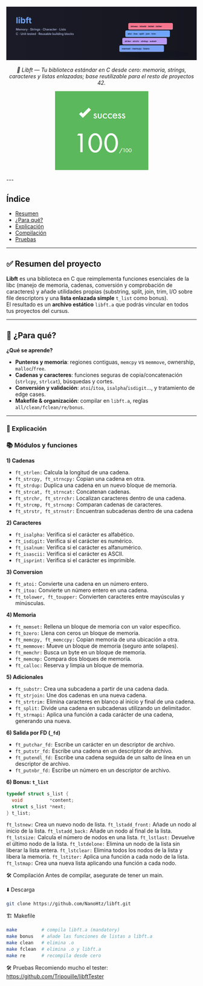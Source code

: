 <!-- ===================== BANNER ===================== -->
<p align="center">
  <img src="https://raw.githubusercontent.com/NanoHtz/Assets/main/libft/banner.svg" alt="Libft banner">
</p>

<p align="center"><i>🧱 Libft — Tu biblioteca estándar en C desde cero: memoria, strings, caracteres y listas enlazadas; base reutilizable para el resto de proyectos 42.</i></p>

<p align="center">
  <img src="https://raw.githubusercontent.com/NanoHtz/Assets/main/100.png" alt="Libft nota">
</p>
---

## Índice
- [Resumen](#resumen)
- [¿Para qué?](#para-que)
- [Explicación](#explicacion)
- [Compilación](#compilacion)
- [Pruebas](#pruebas)

---
<a id="resumen"></a>
## ✅ Resumen del proyecto<br>

**Libft** es una biblioteca en C que reimplementa funciones esenciales de la libc (manejo de memoria, cadenas, conversión y comprobación de caracteres) y añade utilidades propias (substring, split, join, trim, I/O sobre file descriptors y una **lista enlazada simple** `t_list` como bonus).  
El resultado es un **archivo estático** `libft.a` que podrás vincular en todos tus proyectos del cursus.

---

<a id="para-que"></a>
## 🧩 ¿Para qué?

**¿Qué se aprende?**
- **Punteros y memoria**: regiones contiguas, `memcpy` vs `memmove`, ownership, `malloc`/`free`.
- **Cadenas y caracteres**: funciones seguras de copia/concatenación (`strlcpy`, `strlcat`), búsquedas y cortes.
- **Conversión y validación**: `atoi`/`itoa`, `isalpha`/`isdigit`…, y tratamiento de edge cases.
- **Makefile & organización**: compilar en `libft.a`, reglas `all/clean/fclean/re/bonus`.

---

<a id="explicacion"></a>
  <summary><h3>📝 Explicación</h3></summary>

### 📚 Módulos y funciones

**1) Cadenas**
<br>
- `ft_strlen:` Calcula la longitud de una cadena.
- `ft_strcpy, ft_strncpy:` Copian una cadena en otra.
- `ft_strdup:` Duplica una cadena en un nuevo bloque de memoria.
- `ft_strcat, ft_strncat:` Concatenan cadenas.
- `ft_strchr, ft_strrchr:` Localizan caracteres dentro de una cadena.
- `ft_strcmp, ft_strncmp:` Comparan cadenas de caracteres.
- `ft_strstr, ft_strnstr:` Encuentran subcadenas dentro de una cadena

**2) Caracteres**

- `ft_isalpha:` Verifica si el carácter es alfabético.
- `ft_isdigit:` Verifica si el carácter es numérico.
- `ft_isalnum:` Verifica si el carácter es alfanumérico.
- `ft_isascii:` Verifica si el carácter es ASCII.
- `ft_isprint:` Verifica si el carácter es imprimible.

**3) Conversion**

- `ft_atoi:` Convierte una cadena en un número entero.
- `ft_itoa:` Convierte un número entero en una cadena.
- `ft_tolower, ft_toupper:` Convierten caracteres entre mayúsculas y minúsculas.

**4) Memoria**

- `ft_memset:` Rellena un bloque de memoria con un valor específico.
- `ft_bzero:` Llena con ceros un bloque de memoria.
- `ft_memcpy, ft_memccpy:` Copian memoria de una ubicación a otra.
- `ft_memmove:` Mueve un bloque de memoria (seguro ante solapes).
- `ft_memchr:` Busca un byte en un bloque de memoria.
- `ft_memcmp:` Compara dos bloques de memoria.
- `ft_calloc:` Reserva y limpia un bloque de memoria.

**5) Adicionales**

- `ft_substr:` Crea una subcadena a partir de una cadena dada.
- `ft_strjoin:` Une dos cadenas en una nueva cadena.
- `ft_strtrim:` Elimina caracteres en blanco al inicio y final de una cadena.
- `ft_split:` Divide una cadena en subcadenas utilizando un delimitador.
- `ft_strmapi:` Aplica una función a cada carácter de una cadena, generando una nueva.

**6) Salida por FD (`_fd`)**

- `ft_putchar_fd:` Escribe un carácter en un descriptor de archivo.
- `ft_putstr_fd:` Escribe una cadena en un descriptor de archivo.
- `ft_putendl_fd:` Escribe una cadena seguida de un salto de línea en un descriptor de archivo.
- `ft_putnbr_fd:` Escribe un número en un descriptor de archivo.

**6) Bonus: `t_list`**
```c
typedef struct s_list {
  void          *content;
  struct s_list *next;
} t_list;
```

`ft_lstnew:` Crea un nuevo nodo de lista.
`ft_lstadd_front:` Añade un nodo al inicio de la lista.
`ft_lstadd_back:` Añade un nodo al final de la lista.
`ft_lstsize:` Calcula el número de nodos en una lista.
`ft_lstlast:` Devuelve el último nodo de la lista.
`ft_lstdelone:` Elimina un nodo de la lista sin liberar la lista entera.
`ft_lstclear:` Elimina todos los nodos de la lista y libera la memoria.
`ft_lstiter:` Aplica una función a cada nodo de la lista.
`ft_lstmap:` Crea una nueva lista aplicando una función a cada nodo.

<a id="compilacion"></a>

🛠️ Compilación
Antes de compilar, asegurate de tener un main.

⬇️ Descarga
```bash
git clone https://github.com/NanoHtz/libft.git
```
🏗️ Makefile
```bash
make         # compila libft.a (mandatory)
make bonus   # añade las funciones de listas a libft.a
make clean   # elimina .o
make fclean  # elimina .o y libft.a
make re      # recompila desde cero
```
<a id="pruebas"></a>
🛠️ Pruebas
Recomiendo mucho el tester:
<br>
https://github.com/Tripouille/libftTester
